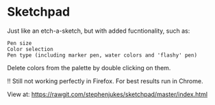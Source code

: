 # Sketchpad

Just like an etch-a-sketch, but with added fucntionality, such as:

    Pen size
    Color selection
    Pen type (including marker pen, water colors and 'flashy' pen)

Delete colors from the palette by double clicking on them.

!! Still not working perfectly in Firefox. For best results run in Chrome.

View at: https://rawgit.com/stephenjukes/sketchpad/master/index.html
